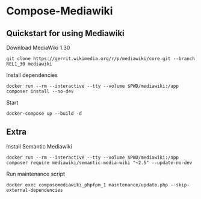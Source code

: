 # Compose-Mediawiki 

## Quickstart for using Mediawiki

Download MediaWiki 1.30

    git clone https://gerrit.wikimedia.org/r/p/mediawiki/core.git --branch REL1_30 mediawiki

Install dependencies

    docker run --rm --interactive --tty --volume $PWD/mediawiki:/app composer install --no-dev

Start

    docker-compose up --build -d


## Extra

Install Semantic Mediawiki

    docker run --rm --interactive --tty --volume $PWD/mediawiki:/app composer require mediawiki/semantic-media-wiki "~2.5" --update-no-dev

Run maintenance script

    docker exec composemediawiki_phpfpm_1 maintenance/update.php --skip-external-dependencies